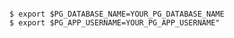 <!-- usedin: [ _includes/_inlines/AddOns/common/database-backups/database-backups_postgresql.md] -->

```

$ export $PG_DATABASE_NAME=YOUR_PG_DATABASE_NAME
$ export $PG_APP_USERNAME=YOUR_PG_APP_USERNAME"

```
